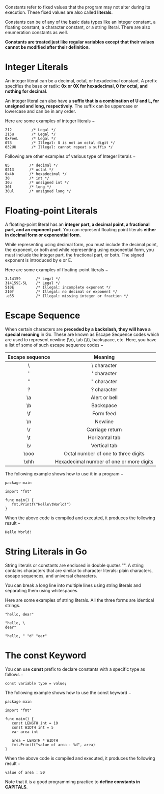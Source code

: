 Constants refer to fixed values that the program may not alter during its execution. These fixed values are also called **literals**.

Constants can be of any of the basic data types like an integer constant, a floating constant, a character constant, or a string literal. There are also enumeration constants as well.

**Constants are treated just like regular variables except that their values cannot be modified after their definition.**

# Integer Literals

An integer literal can be a decimal, octal, or hexadecimal constant. A prefix specifies the base or radix: **0x or 0X for hexadecimal, 0 for octal, and nothing for decimal**.

An integer literal can also have a **suffix that is a combination of U and L, for unsigned and long, respectively**. The suffix can be uppercase or lowercase and can be in any order.

Here are some examples of integer literals −

```
212         /* Legal */
215u        /* Legal */
0xFeeL      /* Legal */
078         /* Illegal: 8 is not an octal digit */
032UU       /* Illegal: cannot repeat a suffix */
```

Following are other examples of various type of Integer literals −

```
85         /* decimal */
0213       /* octal */
0x4b       /* hexadecimal */
30         /* int */
30u        /* unsigned int */
30l        /* long */
30ul       /* unsigned long */
```

# Floating-point Literals

A floating-point literal has an **integer part, a decimal point, a fractional part, and an exponent part**. You can represent floating point literals **either in decimal form or exponential form**.

While representing using decimal form, you must include the decimal point, the exponent, or both and while representing using exponential form, you must include the integer part, the fractional part, or both. The signed exponent is introduced by e or E.

Here are some examples of floating-point literals −

```
3.14159       /* Legal */
314159E-5L    /* Legal */
510E          /* Illegal: incomplete exponent */
210f          /* Illegal: no decimal or exponent */
.e55          /* Illegal: missing integer or fraction */
```

# Escape Sequence

When certain characters are **preceded by a backslash, they will have a special meaning** in Go. These are known as Escape Sequence codes which are used to represent newline (\n), tab (\t), backspace, etc. Here, you have a list of some of such escape sequence codes −

| Escape sequence	 | Meaning |
|:--------------------:|:-----------:|
| \\	| \ character |
| \'	| ' character |
| \"	| " character |
| \?	 | ? character |
| \a	| Alert or bell |
| \b	| Backspace |
| \f	| Form feed |
| \n	| Newline |
| \r	| Carriage return |
| \t	| Horizontal tab |
| \v	| Vertical tab |
| \ooo | Octal number of one to three digits |
| \xhh |	Hexadecimal number of one or more digits |

The following example shows how to use \t in a program −

```
package main

import "fmt"

func main() {
   fmt.Printf("Hello\tWorld!")
}
```

When the above code is compiled and executed, it produces the following result −

`Hello World!`

# String Literals in Go

String literals or constants are enclosed in double quotes "". A string contains characters that are similar to character literals: plain characters, escape sequences, and universal characters.

You can break a long line into multiple lines using string literals and separating them using whitespaces.

Here are some examples of string literals. All the three forms are identical strings.

```
"hello, dear"

"hello, \
dear"

"hello, " "d" "ear"
```

# The const Keyword

You can use **const** prefix to declare constants with a specific type as follows −

`const variable type = value;`

The following example shows how to use the const keyword −

```
package main

import "fmt"

func main() {
   const LENGTH int = 10
   const WIDTH int = 5   
   var area int

   area = LENGTH * WIDTH
   fmt.Printf("value of area : %d", area)   
}
```

When the above code is compiled and executed, it produces the following result −

`value of area : 50`

Note that it is a good programming practice to **define constants in CAPITALS**.


